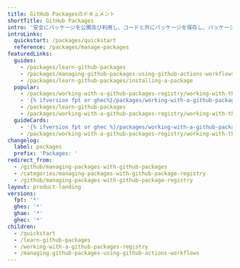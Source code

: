 ```yaml
---
title: GitHub Packagesのドキュメント
shortTitle: GitHub Packages
intro: '安全にパッケージを公開及び利用し、コードと共にパッケージを保存し、パッケージをTeamとプライベートに、あるいはオープンソースコミュニティとパブリックに共有してください。 また、{% data variables.product.prodname_actions %}とパッケージを自動化することもできます。'
introLinks:
  quickstart: /packages/quickstart
  reference: /packages/manage-packages
featuredLinks:
  guides:
    - /packages/learn-github-packages
    - /packages/managing-github-packages-using-github-actions-workflows
    - /packages/learn-github-packages/installing-a-package
  popular:
    - /packages/working-with-a-github-packages-registry/working-with-the-npm-registry
    - '{% ifversion fpt or ghec%}/packages/working-with-a-github-packages-registry/working-with-the-container-registry{% else %}/packages/working-with-a-github-packages-registry/working-with-the-docker-registry{% endif %}'
    - /packages/learn-github-packages
    - /packages/working-with-a-github-packages-registry/working-with-the-apache-maven-registry
  guideCards:
    - '{% ifversion fpt or ghec %}/packages/working-with-a-github-packages-registry/working-with-the-container-registry{% else %}/packages/working-with-a-github-packages-registry/working-with-the-docker-registry{% endif %}'
    - /packages/working-with-a-github-packages-registry/working-with-the-rubygems-registry
changelog:
  label: packages
  prefix: 'Packages: '
redirect_from:
  - /github/managing-packages-with-github-packages
  - /categories/managing-packages-with-github-package-registry
  - /github/managing-packages-with-github-package-registry
layout: product-landing
versions:
  fpt: '*'
  ghes: '*'
  ghae: '*'
  ghec: '*'
children:
  - /quickstart
  - /learn-github-packages
  - /working-with-a-github-packages-registry
  - /managing-github-packages-using-github-actions-workflows
---
```


<!--This section is needed to determine the order of the left sidebar for now-->
